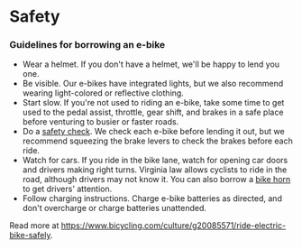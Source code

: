 # 

# Safety

### Guidelines for borrowing an e-bike

* Wear a helmet. If you don't have a helmet, we'll be happy to lend you
    one.
* Be visible. Our e-bikes have integrated lights, but we also recommend
    wearing light-colored or reflective clothing.
* Start slow. If you're not used to riding an e-bike, take some time to
    get used to the pedal assist, throttle, gear shift, and brakes in a
    safe place before venturing to busier or faster roads.
* Do a [safety
    check](https://www.rei.com/learn/expert-advice/pre-ride-inspection.html).
    We check each e-bike before lending it out, but we recommend
    squeezing the brake levers to check the brakes before each ride.
* Watch for cars. If you ride in the bike lane, watch for opening car
    doors and drivers making right turns. Virginia law allows cyclists
    to ride in the road, although drivers may not know it. You can also
    borrow a [bike horn](https://us.hornit.com/products/v3-db140) to get
    drivers' attention.
* Follow charging instructions. Charge e-bike batteries as directed, and
    don't overcharge or charge batteries unattended.

Read more at https://www.bicycling.com/culture/g20085571/ride-electric-bike-safely.

